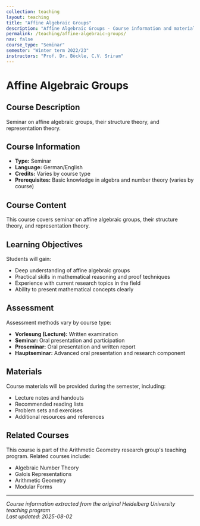 ```yaml
---
collection: teaching
layout: teaching
title: "Affine Algebraic Groups"
description: "Affine Algebraic Groups - Course information and materials."
permalink: /teaching/affine-algebraic-groups/
nav: false
course_type: "Seminar"
semester: "Winter term 2022/23"
instructors: "Prof. Dr. Böckle, C.V. Sriram"
---
```


# Affine Algebraic Groups

## Course Description 

Seminar on affine algebraic groups, their structure theory, and representation theory.

## Course Information 

- **Type:** Seminar
- **Language:** German/English
- **Credits:** Varies by course type
- **Prerequisites:** Basic knowledge in algebra and number theory (varies by course)

## Course Content 

This course covers seminar on affine algebraic groups, their structure theory, and representation theory.

## Learning Objectives 

Students will gain:
- Deep understanding of affine algebraic groups
- Practical skills in mathematical reasoning and proof techniques
- Experience with current research topics in the field
- Ability to present mathematical concepts clearly

## Assessment 

Assessment methods vary by course type:
- **Vorlesung (Lecture):** Written examination
- **Seminar:** Oral presentation and participation
- **Proseminar:** Oral presentation and written report
- **Hauptseminar:** Advanced oral presentation and research component

## Materials 

Course materials will be provided during the semester, including:
- Lecture notes and handouts
- Recommended reading lists
- Problem sets and exercises
- Additional resources and references

## Related Courses 

This course is part of the Arithmetic Geometry research group's teaching program. Related courses include:
- Algebraic Number Theory
- Galois Representations
- Arithmetic Geometry
- Modular Forms

---

*Course information extracted from the original Heidelberg University teaching program*  
*Last updated: 2025-08-02*